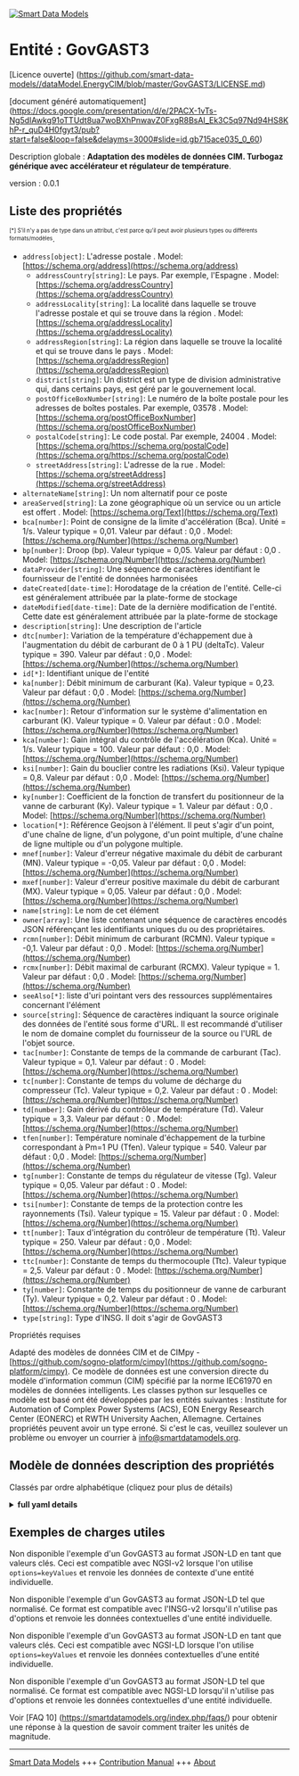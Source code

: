 <!-- 10-Header -->  
[![Smart Data Models](https://smartdatamodels.org/wp-content/uploads/2022/01/SmartDataModels_logo.png "Logo")](https://smartdatamodels.org)  
Entité : GovGAST3  
=================<!-- /10-Header -->  
<!-- 15-License -->  
[Licence ouverte] (https://github.com/smart-data-models//dataModel.EnergyCIM/blob/master/GovGAST3/LICENSE.md)  
[document généré automatiquement] (https://docs.google.com/presentation/d/e/2PACX-1vTs-Ng5dIAwkg91oTTUdt8ua7woBXhPnwavZ0FxgR8BsAI_Ek3C5q97Nd94HS8KhP-r_quD4H0fgyt3/pub?start=false&loop=false&delayms=3000#slide=id.gb715ace035_0_60)  
<!-- /15-License -->  
<!-- 20-Description -->  
Description globale : **Adaptation des modèles de données CIM. Turbogaz générique avec accélérateur et régulateur de température**.  
version : 0.0.1  
<!-- /20-Description -->  
<!-- 30-PropertiesList -->  

## Liste des propriétés  

<sup><sub>[*] S'il n'y a pas de type dans un attribut, c'est parce qu'il peut avoir plusieurs types ou différents formats/modèles</sub></sup>.  
- `address[object]`: L'adresse postale  . Model: [https://schema.org/address](https://schema.org/address)	- `addressCountry[string]`: Le pays. Par exemple, l'Espagne  . Model: [https://schema.org/addressCountry](https://schema.org/addressCountry)  
	- `addressLocality[string]`: La localité dans laquelle se trouve l'adresse postale et qui se trouve dans la région  . Model: [https://schema.org/addressLocality](https://schema.org/addressLocality)  
	- `addressRegion[string]`: La région dans laquelle se trouve la localité et qui se trouve dans le pays  . Model: [https://schema.org/addressRegion](https://schema.org/addressRegion)  
	- `district[string]`: Un district est un type de division administrative qui, dans certains pays, est géré par le gouvernement local.    
	- `postOfficeBoxNumber[string]`: Le numéro de la boîte postale pour les adresses de boîtes postales. Par exemple, 03578  . Model: [https://schema.org/postOfficeBoxNumber](https://schema.org/postOfficeBoxNumber)  
	- `postalCode[string]`: Le code postal. Par exemple, 24004  . Model: [https://schema.org/https://schema.org/postalCode](https://schema.org/https://schema.org/postalCode)  
	- `streetAddress[string]`: L'adresse de la rue  . Model: [https://schema.org/streetAddress](https://schema.org/streetAddress)  
- `alternateName[string]`: Un nom alternatif pour ce poste  - `areaServed[string]`: La zone géographique où un service ou un article est offert  . Model: [https://schema.org/Text](https://schema.org/Text)- `bca[number]`: Point de consigne de la limite d'accélération (Bca).  Unité = 1/s.  Valeur typique = 0,01. Valeur par défaut : 0,0  . Model: [https://schema.org/Number](https://schema.org/Number)- `bp[number]`: Droop (bp).  Valeur typique = 0,05. Valeur par défaut : 0,0  . Model: [https://schema.org/Number](https://schema.org/Number)- `dataProvider[string]`: Une séquence de caractères identifiant le fournisseur de l'entité de données harmonisées  - `dateCreated[date-time]`: Horodatage de la création de l'entité. Celle-ci est généralement attribuée par la plate-forme de stockage  - `dateModified[date-time]`: Date de la dernière modification de l'entité. Cette date est généralement attribuée par la plate-forme de stockage  - `description[string]`: Une description de l'article  - `dtc[number]`: Variation de la température d'échappement due à l'augmentation du débit de carburant de 0 à 1 PU (deltaTc).  Valeur typique = 390. Valeur par défaut : 0,0  . Model: [https://schema.org/Number](https://schema.org/Number)- `id[*]`: Identifiant unique de l'entité  - `ka[number]`: Débit minimum de carburant (Ka).  Valeur typique = 0,23. Valeur par défaut : 0,0  . Model: [https://schema.org/Number](https://schema.org/Number)- `kac[number]`: Retour d'information sur le système d'alimentation en carburant (K).  Valeur typique = 0. Valeur par défaut : 0.0  . Model: [https://schema.org/Number](https://schema.org/Number)- `kca[number]`: Gain intégral du contrôle de l'accélération (Kca). Unité = 1/s.  Valeur typique = 100. Valeur par défaut : 0,0  . Model: [https://schema.org/Number](https://schema.org/Number)- `ksi[number]`: Gain du bouclier contre les radiations (Ksi).  Valeur typique = 0,8. Valeur par défaut : 0,0  . Model: [https://schema.org/Number](https://schema.org/Number)- `ky[number]`: Coefficient de la fonction de transfert du positionneur de la vanne de carburant (Ky).  Valeur typique = 1. Valeur par défaut : 0,0  . Model: [https://schema.org/Number](https://schema.org/Number)- `location[*]`: Référence Geojson à l'élément. Il peut s'agir d'un point, d'une chaîne de ligne, d'un polygone, d'un point multiple, d'une chaîne de ligne multiple ou d'un polygone multiple.  - `mnef[number]`: Valeur d'erreur négative maximale du débit de carburant (MN).  Valeur typique = -0,05. Valeur par défaut : 0,0  . Model: [https://schema.org/Number](https://schema.org/Number)- `mxef[number]`: Valeur d'erreur positive maximale du débit de carburant (MX).  Valeur typique = 0,05. Valeur par défaut : 0,0  . Model: [https://schema.org/Number](https://schema.org/Number)- `name[string]`: Le nom de cet élément  - `owner[array]`: Une liste contenant une séquence de caractères encodés JSON référençant les identifiants uniques du ou des propriétaires.  - `rcmn[number]`: Débit minimum de carburant (RCMN).  Valeur typique = -0,1. Valeur par défaut : 0,0  . Model: [https://schema.org/Number](https://schema.org/Number)- `rcmx[number]`: Débit maximal de carburant (RCMX).  Valeur typique = 1. Valeur par défaut : 0,0  . Model: [https://schema.org/Number](https://schema.org/Number)- `seeAlso[*]`: liste d'uri pointant vers des ressources supplémentaires concernant l'élément  - `source[string]`: Séquence de caractères indiquant la source originale des données de l'entité sous forme d'URL. Il est recommandé d'utiliser le nom de domaine complet du fournisseur de la source ou l'URL de l'objet source.  - `tac[number]`: Constante de temps de la commande de carburant (Tac).  Valeur typique = 0,1. Valeur par défaut : 0  . Model: [https://schema.org/Number](https://schema.org/Number)- `tc[number]`: Constante de temps du volume de décharge du compresseur (Tc).  Valeur typique = 0,2. Valeur par défaut : 0  . Model: [https://schema.org/Number](https://schema.org/Number)- `td[number]`: Gain dérivé du contrôleur de température (Td).  Valeur typique = 3,3. Valeur par défaut : 0  . Model: [https://schema.org/Number](https://schema.org/Number)- `tfen[number]`: Température nominale d'échappement de la turbine correspondant à Pm=1 PU (Tfen).  Valeur typique = 540. Valeur par défaut : 0,0  . Model: [https://schema.org/Number](https://schema.org/Number)- `tg[number]`: Constante de temps du régulateur de vitesse (Tg).  Valeur typique = 0,05. Valeur par défaut : 0  . Model: [https://schema.org/Number](https://schema.org/Number)- `tsi[number]`: Constante de temps de la protection contre les rayonnements (Tsi).  Valeur typique = 15. Valeur par défaut : 0  . Model: [https://schema.org/Number](https://schema.org/Number)- `tt[number]`: Taux d'intégration du contrôleur de température (Tt).  Valeur typique = 250. Valeur par défaut : 0,0  . Model: [https://schema.org/Number](https://schema.org/Number)- `ttc[number]`: Constante de temps du thermocouple (Ttc).  Valeur typique = 2,5. Valeur par défaut : 0  . Model: [https://schema.org/Number](https://schema.org/Number)- `ty[number]`: Constante de temps du positionneur de vanne de carburant (Ty).  Valeur typique = 0,2. Valeur par défaut : 0  . Model: [https://schema.org/Number](https://schema.org/Number)- `type[string]`: Type d'INSG. Il doit s'agir de GovGAST3  <!-- /30-PropertiesList -->  
<!-- 35-RequiredProperties -->  
Propriétés requises  
<!-- /35-RequiredProperties -->  
<!-- 40-RequiredProperties -->  
Adapté des modèles de données CIM et de CIMpy - [https://github.com/sogno-platform/cimpy](https://github.com/sogno-platform/cimpy). Ce modèle de données est une conversion directe du modèle d'information commun (CIM) spécifié par la norme IEC61970 en modèles de données intelligents. Les classes python sur lesquelles ce modèle est basé ont été développées par les entités suivantes : Institute for Automation of Complex Power Systems (ACS), EON Energy Research Center (EONERC) et RWTH University Aachen, Allemagne. Certaines propriétés peuvent avoir un type erroné. Si c'est le cas, veuillez soulever un problème ou envoyer un courrier à info@smartdatamodels.org.  
<!-- /40-RequiredProperties -->  
<!-- 50-DataModelHeader -->  
## Modèle de données description des propriétés  
Classés par ordre alphabétique (cliquez pour plus de détails)  
<!-- /50-DataModelHeader -->  
<!-- 60-ModelYaml -->  
<details><summary><strong>full yaml details</strong></summary>    
```yaml  
GovGAST3:    
  description: Adapted from CIM data models. Generic turbogas with acceleration and temperature controller.    
  properties:    
    address:    
      description: The mailing address    
      properties:    
        addressCountry:    
          description: 'The country. For example, Spain'    
          type: string    
          x-ngsi:    
            model: https://schema.org/addressCountry    
            type: Property    
        addressLocality:    
          description: 'The locality in which the street address is, and which is in the region'    
          type: string    
          x-ngsi:    
            model: https://schema.org/addressLocality    
            type: Property    
        addressRegion:    
          description: 'The region in which the locality is, and which is in the country'    
          type: string    
          x-ngsi:    
            model: https://schema.org/addressRegion    
            type: Property    
        district:    
          description: 'A district is a type of administrative division that, in some countries, is managed by the local government'    
          type: string    
          x-ngsi:    
            type: Property    
        postOfficeBoxNumber:    
          description: 'The post office box number for PO box addresses. For example, 03578'    
          type: string    
          x-ngsi:    
            model: https://schema.org/postOfficeBoxNumber    
            type: Property    
        postalCode:    
          description: 'The postal code. For example, 24004'    
          type: string    
          x-ngsi:    
            model: https://schema.org/https://schema.org/postalCode    
            type: Property    
        streetAddress:    
          description: The street address    
          type: string    
          x-ngsi:    
            model: https://schema.org/streetAddress    
            type: Property    
        streetNr:    
          description: Number identifying a specific property on a public street    
          type: string    
          x-ngsi:    
            type: Property    
      type: object    
      x-ngsi:    
        model: https://schema.org/address    
        type: Property    
    alternateName:    
      description: An alternative name for this item    
      type: string    
      x-ngsi:    
        type: Property    
    areaServed:    
      description: The geographic area where a service or offered item is provided    
      type: string    
      x-ngsi:    
        model: https://schema.org/Text    
        type: Property    
    bca:    
      description: 'Acceleration limit set-point (Bca).  Unit = 1/s.  Typical Value = 0.01. Default: 0.0'    
      type: number    
      x-ngsi:    
        model: https://schema.org/Number    
        type: Property    
    bp:    
      description: 'Droop (bp).  Typical Value = 0.05. Default: 0.0'    
      type: number    
      x-ngsi:    
        model: https://schema.org/Number    
        type: Property    
    dataProvider:    
      description: A sequence of characters identifying the provider of the harmonised data entity    
      type: string    
      x-ngsi:    
        type: Property    
    dateCreated:    
      description: Entity creation timestamp. This will usually be allocated by the storage platform    
      format: date-time    
      type: string    
      x-ngsi:    
        type: Property    
    dateModified:    
      description: Timestamp of the last modification of the entity. This will usually be allocated by the storage platform    
      format: date-time    
      type: string    
      x-ngsi:    
        type: Property    
    description:    
      description: A description of this item    
      type: string    
      x-ngsi:    
        type: Property    
    dtc:    
      description: 'Exhaust temperature variation due to fuel flow increasing from 0 to 1 PU (deltaTc).  Typical Value = 390. Default: 0.0'    
      type: number    
      x-ngsi:    
        model: https://schema.org/Number    
        type: Property    
    id:    
      anyOf:    
        - description: Identifier format of any NGSI entity    
          maxLength: 256    
          minLength: 1    
          pattern: ^[\w\-\.\{\}\$\+\*\[\]`|~^@!,:\\]+$    
          type: string    
          x-ngsi:    
            type: Property    
        - description: Identifier format of any NGSI entity    
          format: uri    
          type: string    
          x-ngsi:    
            type: Property    
      description: Unique identifier of the entity    
      x-ngsi:    
        type: Property    
    ka:    
      description: 'Minimum fuel flow (Ka).  Typical Value = 0.23. Default: 0.0'    
      type: number    
      x-ngsi:    
        model: https://schema.org/Number    
        type: Property    
    kac:    
      description: 'Fuel system feedback (K).  Typical Value = 0. Default: 0.0'    
      type: number    
      x-ngsi:    
        model: https://schema.org/Number    
        type: Property    
    kca:    
      description: 'Acceleration control integral gain (Kca). Unit = 1/s.  Typical Value = 100. Default: 0.0'    
      type: number    
      x-ngsi:    
        model: https://schema.org/Number    
        type: Property    
    ksi:    
      description: 'Gain of radiation shield (Ksi).  Typical Value = 0.8. Default: 0.0'    
      type: number    
      x-ngsi:    
        model: https://schema.org/Number    
        type: Property    
    ky:    
      description: 'Coefficient of transfer function of fuel valve positioner (Ky).  Typical Value = 1. Default: 0.0'    
      type: number    
      x-ngsi:    
        model: https://schema.org/Number    
        type: Property    
    location:    
      description: 'Geojson reference to the item. It can be Point, LineString, Polygon, MultiPoint, MultiLineString or MultiPolygon'    
      oneOf:    
        - description: Geojson reference to the item. Point    
          properties:    
            bbox:    
              items:    
                type: number    
              minItems: 4    
              type: array    
            coordinates:    
              items:    
                type: number    
              minItems: 2    
              type: array    
            type:    
              enum:    
                - Point    
              type: string    
          required:    
            - type    
            - coordinates    
          title: GeoJSON Point    
          type: object    
          x-ngsi:    
            type: GeoProperty    
        - description: Geojson reference to the item. LineString    
          properties:    
            bbox:    
              items:    
                type: number    
              minItems: 4    
              type: array    
            coordinates:    
              items:    
                items:    
                  type: number    
                minItems: 2    
                type: array    
              minItems: 2    
              type: array    
            type:    
              enum:    
                - LineString    
              type: string    
          required:    
            - type    
            - coordinates    
          title: GeoJSON LineString    
          type: object    
          x-ngsi:    
            type: GeoProperty    
        - description: Geojson reference to the item. Polygon    
          properties:    
            bbox:    
              items:    
                type: number    
              minItems: 4    
              type: array    
            coordinates:    
              items:    
                items:    
                  items:    
                    type: number    
                  minItems: 2    
                  type: array    
                minItems: 4    
                type: array    
              type: array    
            type:    
              enum:    
                - Polygon    
              type: string    
          required:    
            - type    
            - coordinates    
          title: GeoJSON Polygon    
          type: object    
          x-ngsi:    
            type: GeoProperty    
        - description: Geojson reference to the item. MultiPoint    
          properties:    
            bbox:    
              items:    
                type: number    
              minItems: 4    
              type: array    
            coordinates:    
              items:    
                items:    
                  type: number    
                minItems: 2    
                type: array    
              type: array    
            type:    
              enum:    
                - MultiPoint    
              type: string    
          required:    
            - type    
            - coordinates    
          title: GeoJSON MultiPoint    
          type: object    
          x-ngsi:    
            type: GeoProperty    
        - description: Geojson reference to the item. MultiLineString    
          properties:    
            bbox:    
              items:    
                type: number    
              minItems: 4    
              type: array    
            coordinates:    
              items:    
                items:    
                  items:    
                    type: number    
                  minItems: 2    
                  type: array    
                minItems: 2    
                type: array    
              type: array    
            type:    
              enum:    
                - MultiLineString    
              type: string    
          required:    
            - type    
            - coordinates    
          title: GeoJSON MultiLineString    
          type: object    
          x-ngsi:    
            type: GeoProperty    
        - description: Geojson reference to the item. MultiLineString    
          properties:    
            bbox:    
              items:    
                type: number    
              minItems: 4    
              type: array    
            coordinates:    
              items:    
                items:    
                  items:    
                    items:    
                      type: number    
                    minItems: 2    
                    type: array    
                  minItems: 4    
                  type: array    
                type: array    
              type: array    
            type:    
              enum:    
                - MultiPolygon    
              type: string    
          required:    
            - type    
            - coordinates    
          title: GeoJSON MultiPolygon    
          type: object    
          x-ngsi:    
            type: GeoProperty    
      x-ngsi:    
        type: GeoProperty    
    mnef:    
      description: 'Fuel flow maximum negative error value (MN).  Typical Value = -0.05. Default: 0.0'    
      type: number    
      x-ngsi:    
        model: https://schema.org/Number    
        type: Property    
    mxef:    
      description: 'Fuel flow maximum positive error value (MX).  Typical Value = 0.05. Default: 0.0'    
      type: number    
      x-ngsi:    
        model: https://schema.org/Number    
        type: Property    
    name:    
      description: The name of this item    
      type: string    
      x-ngsi:    
        type: Property    
    owner:    
      description: A List containing a JSON encoded sequence of characters referencing the unique Ids of the owner(s)    
      items:    
        anyOf:    
          - description: Identifier format of any NGSI entity    
            maxLength: 256    
            minLength: 1    
            pattern: ^[\w\-\.\{\}\$\+\*\[\]`|~^@!,:\\]+$    
            type: string    
            x-ngsi:    
              type: Property    
          - description: Identifier format of any NGSI entity    
            format: uri    
            type: string    
            x-ngsi:    
              type: Property    
        description: Unique identifier of the entity    
        x-ngsi:    
          type: Property    
      type: array    
      x-ngsi:    
        type: Property    
    rcmn:    
      description: 'Minimum fuel flow (RCMN).  Typical Value = -0.1. Default: 0.0'    
      type: number    
      x-ngsi:    
        model: https://schema.org/Number    
        type: Property    
    rcmx:    
      description: 'Maximum fuel flow (RCMX).  Typical Value = 1. Default: 0.0'    
      type: number    
      x-ngsi:    
        model: https://schema.org/Number    
        type: Property    
    seeAlso:    
      description: list of uri pointing to additional resources about the item    
      oneOf:    
        - items:    
            format: uri    
            type: string    
          minItems: 1    
          type: array    
        - format: uri    
          type: string    
      x-ngsi:    
        type: Property    
    source:    
      description: 'A sequence of characters giving the original source of the entity data as a URL. Recommended to be the fully qualified domain name of the source provider, or the URL to the source object'    
      type: string    
      x-ngsi:    
        type: Property    
    tac:    
      description: 'Fuel control time constant (Tac).  Typical Value = 0.1. Default: 0'    
      type: number    
      x-ngsi:    
        model: https://schema.org/Number    
        type: Property    
    tc:    
      description: 'Compressor discharge volume time constant (Tc).  Typical Value = 0.2. Default: 0'    
      type: number    
      x-ngsi:    
        model: https://schema.org/Number    
        type: Property    
    td:    
      description: 'Temperature controller derivative gain (Td).  Typical Value = 3.3. Default: 0'    
      type: number    
      x-ngsi:    
        model: https://schema.org/Number    
        type: Property    
    tfen:    
      description: 'Turbine rated exhaust temperature correspondent to Pm=1 PU (Tfen).  Typical Value = 540. Default: 0.0'    
      type: number    
      x-ngsi:    
        model: https://schema.org/Number    
        type: Property    
    tg:    
      description: 'Time constant of speed governor (Tg).  Typical Value = 0.05. Default: 0'    
      type: number    
      x-ngsi:    
        model: https://schema.org/Number    
        type: Property    
    tsi:    
      description: 'Time constant of radiation shield (Tsi).  Typical Value = 15. Default: 0'    
      type: number    
      x-ngsi:    
        model: https://schema.org/Number    
        type: Property    
    tt:    
      description: 'Temperature controller integration rate (Tt).  Typical Value = 250. Default: 0.0'    
      type: number    
      x-ngsi:    
        model: https://schema.org/Number    
        type: Property    
    ttc:    
      description: 'Time constant of thermocouple (Ttc).  Typical Value = 2.5. Default: 0'    
      type: number    
      x-ngsi:    
        model: https://schema.org/Number    
        type: Property    
    ty:    
      description: 'Time constant of fuel valve positioner (Ty).  Typical Value = 0.2. Default: 0'    
      type: number    
      x-ngsi:    
        model: https://schema.org/Number    
        type: Property    
    type:    
      description: NGSI type. It has to be GovGAST3    
      enum:    
        - GovGAST3    
      type: string    
      x-ngsi:    
        type: Property    
  required: []    
  type: object    
  x-derived-from: ""    
  x-disclaimer: 'Redistribution and use in source and binary forms, with or without modification, are permitted  provided that the license conditions are met. Copyleft (c) 2022 Contributors to Smart Data Models Program'    
  x-license-url: https://github.com/smart-data-models/dataModel.EnergyCIM/blob/master/GovGAST3/LICENSE.md    
  x-model-schema: https://smart-data-models.github.io/dataModels.CIMEnergyClasses/GovGAST3/schema.json    
  x-model-tags: ""    
  x-version: 0.0.1    
```  
</details>    
<!-- /60-ModelYaml -->  
<!-- 70-MiddleNotes -->  
<!-- /70-MiddleNotes -->  
<!-- 80-Examples -->  
## Exemples de charges utiles  
Non disponible l'exemple d'un GovGAST3 au format JSON-LD en tant que valeurs clés. Ceci est compatible avec NGSI-v2 lorsque l'on utilise `options=keyValues` et renvoie les données de contexte d'une entité individuelle.  
Non disponible l'exemple d'un GovGAST3 au format JSON-LD tel que normalisé. Ce format est compatible avec l'INSG-v2 lorsqu'il n'utilise pas d'options et renvoie les données contextuelles d'une entité individuelle.  
Non disponible l'exemple d'un GovGAST3 au format JSON-LD en tant que valeurs clés. Ceci est compatible avec NGSI-LD lorsque l'on utilise `options=keyValues` et renvoie les données contextuelles d'une entité individuelle.  
Non disponible l'exemple d'un GovGAST3 au format JSON-LD tel que normalisé. Ce format est compatible avec NGSI-LD lorsqu'il n'utilise pas d'options et renvoie les données contextuelles d'une entité individuelle.  
<!-- /80-Examples -->  
<!-- 90-FooterNotes -->  
<!-- /90-FooterNotes -->  
<!-- 95-Units -->  
Voir [FAQ 10] (https://smartdatamodels.org/index.php/faqs/) pour obtenir une réponse à la question de savoir comment traiter les unités de magnitude.  
<!-- /95-Units -->  
<!-- 97-LastFooter -->  
---  
[Smart Data Models](https://smartdatamodels.org) +++ [Contribution Manual](https://bit.ly/contribution_manual) +++ [About](https://bit.ly/Introduction_SDM)<!-- /97-LastFooter -->  
